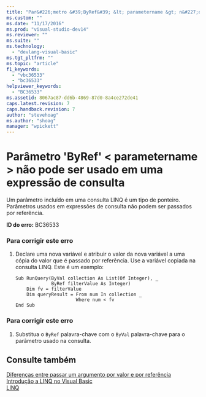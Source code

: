 ```yaml
---
title: "Par&#226;metro &#39;ByRef&#39; &lt; parametername &gt; n&#227;o pode ser usado em uma express&#227;o de consulta | Microsoft Docs"
ms.custom: ""
ms.date: "11/17/2016"
ms.prod: "visual-studio-dev14"
ms.reviewer: ""
ms.suite: ""
ms.technology: 
  - "devlang-visual-basic"
ms.tgt_pltfrm: ""
ms.topic: "article"
f1_keywords: 
  - "vbc36533"
  - "bc36533"
helpviewer_keywords: 
  - "BC36533"
ms.assetid: 8067ac87-dd6b-4869-87d0-8a4ce272de41
caps.latest.revision: 7
caps.handback.revision: 7
author: "stevehoag"
ms.author: "shoag"
manager: "wpickett"
---
```

# Par&#226;metro &#39;ByRef&#39; &lt; parametername &gt; n&#227;o pode ser usado em uma express&#227;o de consulta
Um parâmetro incluído em uma consulta LINQ é um tipo de ponteiro. Parâmetros usados em expressões de consulta não podem ser passados por referência.  
  
 **ID do erro:** BC36533  
  
### Para corrigir este erro  
  
1.  Declare uma nova variável e atribuir o valor da nova variável a uma cópia do valor que é passado por referência. Use a variável copiada na consulta LINQ. Este é um exemplo:  
  
    ```vb#  
    Sub RunQuery(ByVal collection As List(Of Integer), _  
                 ByRef filterValue As Integer)  
        Dim fv = filterValue  
        Dim queryResult = From num In collection _  
                          Where num < fv  
    End Sub  
    ```  
  
### Para corrigir este erro  
  
1.  Substitua o `ByRef` palavra\-chave com o `ByVal` palavra\-chave para o parâmetro usado na consulta.  
  
## Consulte também  
 [Diferenças entre passar um argumento por valor e por referência](../../visual-basic/programming-guide/language-features/procedures/differences-between-passing-an-argument-by-value-and-by-reference.md)   
 [Introdução a LINQ no Visual Basic](../../visual-basic/programming-guide/language-features/linq/introduction-to-linq.md)   
 [LINQ](../../visual-basic/programming-guide/language-features/linq/index.md)